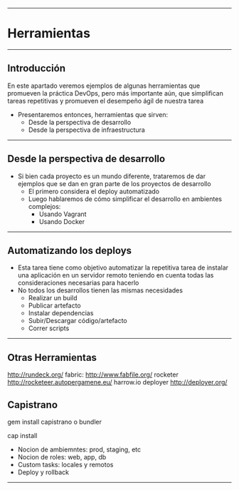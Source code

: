 ***
# Herramientas
---
## Introducción

En este apartado veremos ejemplos de algunas herramientas que promueven la
práctica DevOps, pero más importante aún, que simplifican tareas repetitivas y
promueven el desempeño ágil de nuestra tarea

* Presentaremos entonces, herramientas que sirven:
  * Desde la perspectiva de desarrollo
  * Desde la perspectiva de infraestructura
---
## Desde la perspectiva de desarrollo

* Si bien cada proyecto es un mundo diferente, trataremos de dar ejemplos que se
  dan en gran parte de los proyectos de desarrollo
  * El primero considera el deploy automatizado
  * Luego hablaremos de cómo simplificar el desarrollo en ambientes complejos:
      * Usando Vagrant
      * Usando Docker
---
## Automatizando los deploys
* Esta tarea tiene como objetivo automatizar la repetitiva tarea de instalar una
  aplicación en un servidor remoto teniendo en cuenta todas las consideraciones
  necesarias para hacerlo
* No todos los desarrollos tienen las mismas necesidades
  * Realizar un build
  * Publicar artefacto
  * Instalar dependencias
  * Subir/Descargar código/artefacto
  * Correr scripts
---
## Otras Herramientas
http://rundeck.org/
fabric: http://www.fabfile.org/
rocketer http://rocketeer.autopergamene.eu/
harrow.io
deployer http://deployer.org/
## Capistrano

gem install capistrano o bundler

cap install

* Nocion de ambiemntes: prod, staging, etc
* Nocion de roles: web, app, db
* Custom tasks: locales y remotos
* Deploy y rollback

***
